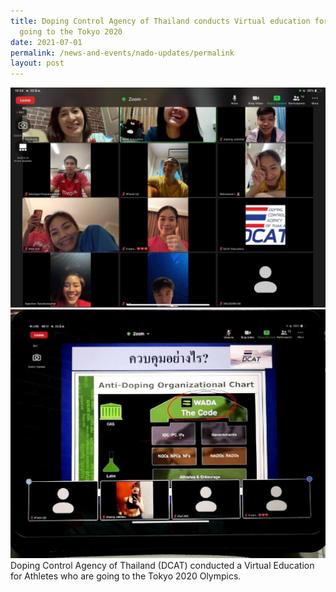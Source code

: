```yaml
---
title: Doping Control Agency of Thailand conducts Virtual education for athletes
  going to the Tokyo 2020
date: 2021-07-01
permalink: /news-and-events/nado-updates/permalink
layout: post
---
```

![Alt text for image on Isomer site](/images/dcat%20edu%20workshop%202021.jpg) <br>![Alt text for image on Isomer site](/images/dcat%20edu%20workshop%202021%202.jpg)
Doping Control Agency of Thailand (DCAT) conducted a Virtual Education for Athletes who are going to the Tokyo 2020 Olympics. 
